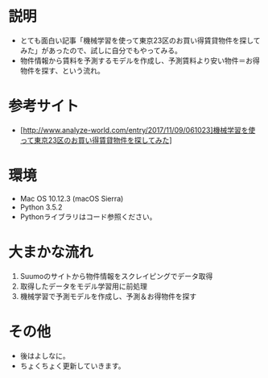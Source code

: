# 説明
- とても面白い記事「機械学習を使って東京23区のお買い得賃貸物件を探してみた」があったので、試しに自分でもやってみる。
- 物件情報から賃料を予測するモデルを作成し、予測賃料より安い物件＝お得物件を探す、という流れ。

# 参考サイト
- [http://www.analyze-world.com/entry/2017/11/09/061023]機械学習を使って東京23区のお買い得賃貸物件を探してみた]

# 環境
- Mac OS 10.12.3 (macOS Sierra)
- Python 3.5.2
- Pythonライブラリはコード参照ください。

# 大まかな流れ
1. Suumoのサイトから物件情報をスクレイピングでデータ取得
2. 取得したデータをモデル学習用に前処理
3. 機械学習で予測モデルを作成し、予測＆お得物件を探す

# その他
- 後はよしなに。
- ちょくちょく更新していきます。

